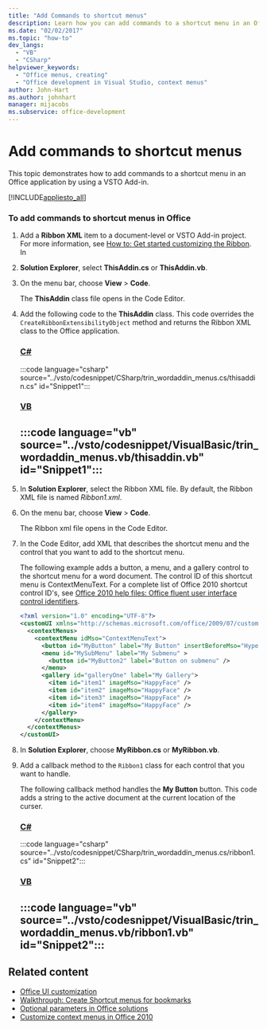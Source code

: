 ```yaml
---
title: "Add Commands to shortcut menus"
description: Learn how you can add commands to a shortcut menu in an Office application by using a VSTO Add-in.
ms.date: "02/02/2017"
ms.topic: "how-to"
dev_langs:
  - "VB"
  - "CSharp"
helpviewer_keywords:
  - "Office menus, creating"
  - "Office development in Visual Studio, context menus"
author: John-Hart
ms.author: johnhart
manager: mijacobs
ms.subservice: office-development
---
```

# Add commands to shortcut menus

  This topic demonstrates how to add commands to a shortcut menu in an Office application by using a VSTO Add-in.

 [!INCLUDE[appliesto_all](../vsto/includes/appliesto-all-md.md)]

### To add commands to shortcut menus in Office

1. Add a **Ribbon XML** item to a document-level or VSTO Add-in project. For more information, see [How to: Get started customizing the Ribbon](../vsto/how-to-get-started-customizing-the-ribbon.md). In

2. **Solution Explorer**, select **ThisAddin.cs** or **ThisAddin.vb**.

3. On the menu bar, choose **View** > **Code**.

     The **ThisAddin** class file opens in the Code Editor.

4. Add the following code to the **ThisAddin** class. This code overrides the `CreateRibbonExtensibilityObject` method and returns the Ribbon XML class to the Office application.

     ### [C#](#tab/csharp)
     :::code language="csharp" source="../vsto/codesnippet/CSharp/trin_wordaddin_menus.cs/thisaddin.cs" id="Snippet1":::

     ### [VB](#tab/vb)
     :::code language="vb" source="../vsto/codesnippet/VisualBasic/trin_wordaddin_menus.vb/thisaddin.vb" id="Snippet1":::
     ---

5. In **Solution Explorer**, select the Ribbon XML file. By default, the Ribbon XML file is named *Ribbon1.xml*.

6. On the menu bar, choose **View** > **Code**.

     The Ribbon xml file opens in the Code Editor.

7. In the Code Editor, add XML that describes the shortcut menu and the control that you want to add to the shortcut menu.

     The following example adds a button, a menu, and a gallery control to the shortcut menu for a word document. The control ID of this shortcut menu is ContextMenuText. For a complete list of Office 2010 shortcut control ID's, see [Office 2010 help files: Office fluent user interface control identifiers](https://www.microsoft.com/download/details.aspx?id=50745).

    ```xml
    <?xml version="1.0" encoding="UTF-8"?>
    <customUI xmlns="http://schemas.microsoft.com/office/2009/07/customui">
      <contextMenus>
        <contextMenu idMso="ContextMenuText">
          <button id="MyButton" label="My Button" insertBeforeMso="HyperlinkInsert" onAction="GetButtonID" />
          <menu id="MySubMenu" label="My Submenu" >
            <button id="MyButton2" label="Button on submenu" />
          </menu>
          <gallery id="galleryOne" label="My Gallery">
            <item id="item1" imageMso="HappyFace" />
            <item id="item2" imageMso="HappyFace" />
            <item id="item3" imageMso="HappyFace" />
            <item id="item4" imageMso="HappyFace" />
          </gallery>
        </contextMenu>
      </contextMenus>
    </customUI>
    ```

8. In **Solution Explorer**, choose **MyRibbon.cs** or **MyRibbon.vb**.

9. Add a callback method to the `Ribbon1` class for each control that you want to handle.

     The following callback method handles the **My Button** button. This code adds a string to the active document at the current location of the curser.

     ### [C#](#tab/csharp)
     :::code language="csharp" source="../vsto/codesnippet/CSharp/trin_wordaddin_menus.cs/ribbon1.cs" id="Snippet2":::

     ### [VB](#tab/vb)
     :::code language="vb" source="../vsto/codesnippet/VisualBasic/trin_wordaddin_menus.vb/ribbon1.vb" id="Snippet2":::
     ---

## Related content
- [Office UI customization](../vsto/office-ui-customization.md)
- [Walkthrough: Create Shortcut menus for bookmarks](/previous-versions/visualstudio/visual-studio-2017/vsto/walkthrough-creating-shortcut-menus-for-bookmarks)
- [Optional parameters in Office solutions](../vsto/optional-parameters-in-office-solutions.md)
- [Customize context menus in Office 2010](/previous-versions/office/developer/office-2010/ee691832(v=office.14))

